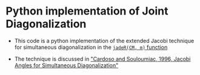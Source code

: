 # Python implementation of Joint Diagonalization

- This code is a python implementation of the extended Jacobi technique for simultaneous diagonalization in the [`jadeR(CM, m)` function]( 
https://www.mathworks.com/matlabcentral/mlc-downloads/downloads/23ed4823-a05f-47da-99e9-4e84f74c955d/c77c8388-dd0e-4c1a-9067-edfa8989fef4/previews/iPPG_dataset_and_Matlab_package/jadeR.m/index.html)

- The technique is discussed in ["Cardoso and Souloumiac, 1996, Jacobi Angles for Simultaneous Diagonalization"](
https://epubs.siam.org/doi/abs/10.1137/S0895479893259546)
